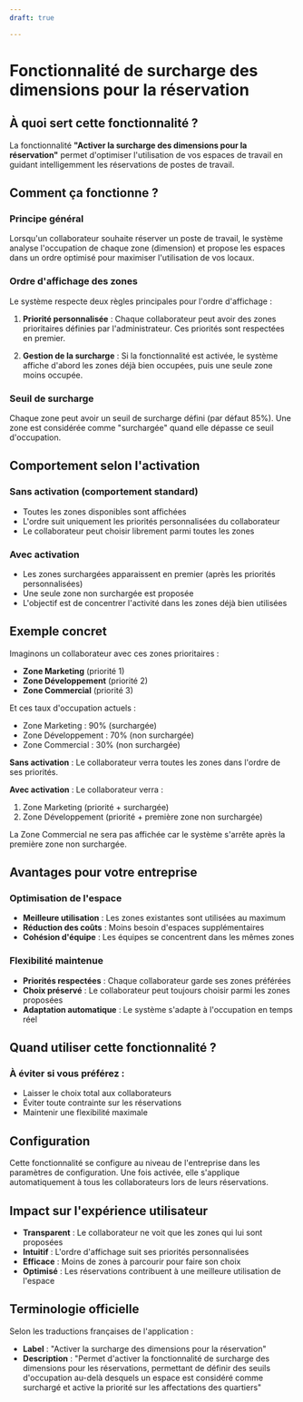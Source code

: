 ```yaml
---
draft: true

---
```


# Fonctionnalité de surcharge des dimensions pour la réservation

## À quoi sert cette fonctionnalité ?

La fonctionnalité **"Activer la surcharge des dimensions pour la réservation"** permet d'optimiser l'utilisation de vos espaces de travail en guidant intelligemment les réservations de postes de travail.

## Comment ça fonctionne ?

### Principe général

Lorsqu'un collaborateur souhaite réserver un poste de travail, le système analyse l'occupation de chaque zone (dimension) et propose les espaces dans un ordre optimisé pour maximiser l'utilisation de vos locaux.

### Ordre d'affichage des zones

Le système respecte deux règles principales pour l'ordre d'affichage :

1. **Priorité personnalisée** : Chaque collaborateur peut avoir des zones prioritaires définies par l'administrateur. Ces priorités sont respectées en premier.

2. **Gestion de la surcharge** : Si la fonctionnalité est activée, le système affiche d'abord les zones déjà bien occupées, puis une seule zone moins occupée.

### Seuil de surcharge

Chaque zone peut avoir un seuil de surcharge défini (par défaut 85%). Une zone est considérée comme "surchargée" quand elle dépasse ce seuil d'occupation.

## Comportement selon l'activation

### Sans activation (comportement standard)
- Toutes les zones disponibles sont affichées
- L'ordre suit uniquement les priorités personnalisées du collaborateur
- Le collaborateur peut choisir librement parmi toutes les zones

### Avec activation
- Les zones surchargées apparaissent en premier (après les priorités personnalisées)
- Une seule zone non surchargée est proposée
- L'objectif est de concentrer l'activité dans les zones déjà bien utilisées

## Exemple concret

Imaginons un collaborateur avec ces zones prioritaires :
- **Zone Marketing** (priorité 1)
- **Zone Développement** (priorité 2) 
- **Zone Commercial** (priorité 3)

Et ces taux d'occupation actuels :
- Zone Marketing : 90% (surchargée)
- Zone Développement : 70% (non surchargée)
- Zone Commercial : 30% (non surchargée)

**Sans activation** : Le collaborateur verra toutes les zones dans l'ordre de ses priorités.

**Avec activation** : Le collaborateur verra :
1. Zone Marketing (priorité + surchargée)
2. Zone Développement (priorité + première zone non surchargée)

La Zone Commercial ne sera pas affichée car le système s'arrête après la première zone non surchargée.

## Avantages pour votre entreprise

### Optimisation de l'espace
- **Meilleure utilisation** : Les zones existantes sont utilisées au maximum
- **Réduction des coûts** : Moins besoin d'espaces supplémentaires
- **Cohésion d'équipe** : Les équipes se concentrent dans les mêmes zones

### Flexibilité maintenue
- **Priorités respectées** : Chaque collaborateur garde ses zones préférées
- **Choix préservé** : Le collaborateur peut toujours choisir parmi les zones proposées
- **Adaptation automatique** : Le système s'adapte à l'occupation en temps réel

## Quand utiliser cette fonctionnalité ?

### À éviter si vous préférez :
- Laisser le choix total aux collaborateurs
- Éviter toute contrainte sur les réservations
- Maintenir une flexibilité maximale

## Configuration

Cette fonctionnalité se configure au niveau de l'entreprise dans les paramètres de configuration. Une fois activée, elle s'applique automatiquement à tous les collaborateurs lors de leurs réservations.

## Impact sur l'expérience utilisateur

- **Transparent** : Le collaborateur ne voit que les zones qui lui sont proposées
- **Intuitif** : L'ordre d'affichage suit ses priorités personnalisées
- **Efficace** : Moins de zones à parcourir pour faire son choix
- **Optimisé** : Les réservations contribuent à une meilleure utilisation de l'espace

## Terminologie officielle

Selon les traductions françaises de l'application :

- **Label** : "Activer la surcharge des dimensions pour la réservation"
- **Description** : "Permet d'activer la fonctionnalité de surcharge des dimensions pour les réservations, permettant de définir des seuils d'occupation au-delà desquels un espace est considéré comme surchargé et active la priorité sur les affectations des quartiers" 